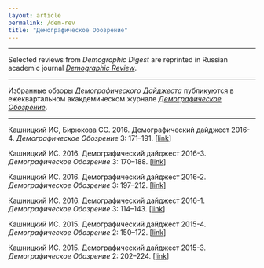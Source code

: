 ```yaml
---
layout: article
permalink: /dem-rev
title: "Демографическое Обозрение"
---
```


***

Selected reviews from *Demographic Digest* are reprinted in Russian academic journal *[Demographic Review](https://demreview.hse.ru/en/)*. 

***

Избранные обзоры *Демографического Дайджеста* публикуются в ежеквартальном акакдемическом журнале *[Демографическое Обозрение](https://demreview.hse.ru)*.

***

Кашницкий ИС, Бирюкова СС. 2016. Демографический дайджест 2016-4. *Демографическое Обозрение* 3: 171–191. 
[[link](https://demreview.hse.ru/2016--4/202163189.html)]

Кашницкий ИС. 2016. Демографический дайджест 2016-3. *Демографическое Обозрение* 3: 170–188. 
[[link](https://demreview.hse.ru/2016--3/196886615.html)]

Кашницкий ИС. 2016. Демографический дайджест 2016-2. *Демографическое Обозрение* 3: 197–212. 
[[link](https://demreview.hse.ru/2016--2/190973840.html)]

Кашницкий ИС. 2016. Демографический дайджест 2016-1. *Демографическое Обозрение* 3: 114–143.
[[link](https://demreview.hse.ru/2016--1/185829684.html)]

Кашницкий ИС. 2015. Демографический дайджест 2015-4. *Демографическое Обозрение* 2: 150–172. 
[[link](https://demreview.hse.ru/2015–4/179986337.html)]

Кашницкий ИС. 2015. Демографический дайджест 2015-3. *Демографическое Обозрение* 2: 202–224. 
[[link](https://demreview.hse.ru/2015--3/174844051.html)]